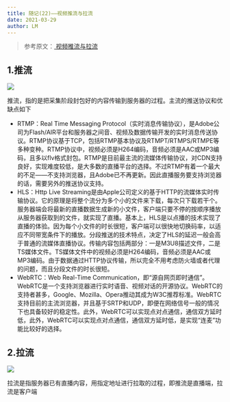 ```yaml
---
title: 随记(22)——视频推流与拉流
date: 2021-03-29
author: LM
---
```


> 参考原文：[ 视频推流与拉流 ](https://www.jianshu.com/p/7d0d452063d9)

## 1.推流

![](https://gitee.com/LM-J/drawingbed/raw/master/img/32.png)

推流，指的是把采集阶段封包好的内容传输到服务器的过程。主流的推送协议和优缺点如下

- RTMP：Real Time Messaging Protocol（实时消息传输协议），是Adobe公司为Flash/AIR平台和服务器之间音、视频及数据传输开发的实时消息传送协议。RTMP协议基于TCP，包括RTMP基本协议及RTMPT/RTMPS/RTMPE等多种变种。RTMP协议中，视频必须是H264编码，音频必须是AAC或MP3编码，且多以flv格式封包。RTMP是目前最主流的流媒体传输协议，对CDN支持良好，实现难度较低，是大多数的直播平台的选择。不过RTMP有着一个最大的不足——不支持浏览器，且Adobe已不再更新。因此直播服务要支持浏览器的话，需要另外的推送协议支持。
- HLS：Http Live Streaming是由Apple公司定义的基于HTTP的流媒体实时传输协议。它的原理是将整个流分为多个小的文件来下载，每次只下载若干个。服务器端会将最新的直播数据生成新的小文件，客户端只要不停的按顺序播放从服务器获取到的文件，就实现了直播。基本上，HLS是以点播的技术实现了直播的体验。因为每个小文件的时长很短，客户端可以很快地切换码率，以适应不同带宽条件下的播放。分段推送的技术特点，决定了HLS的延迟一般会高于普通的流媒体直播协议。传输内容包括两部分：一是M3U8描述文件，二是TS媒体文件。TS媒体文件中的视频必须是H264编码，音频必须是AAC或MP3编码。由于数据通过HTTP协议传输，所以完全不用考虑防火墙或者代理的问题，而且分段文件的时长很短。
- WebRTC：Web Real-Time Communication，即“源自网页即时通信”。WebRTC是一个支持浏览器进行实时语音、视频对话的开源协议。WebRTC的支持者甚多，Google、Mozilla、Opera推动其成为W3C推荐标准。WebRTC支持目前的主流浏览器，并且基于SRTP和UDP，即便在网络信号一般的情况下也具备较好的稳定性。此外，WebRTC可以实现点对点通信，通信双方延时低，此外，WebRTC可以实现点对点通信，通信双方延时低，是实现“连麦”功能比较好的选择。

## 2.拉流

![](https://gitee.com/LM-J/drawingbed/raw/master/img/33.png)

拉流是指服务器已有直播内容，用指定地址进行拉取的过程，即推流是直播端，拉流是客户端